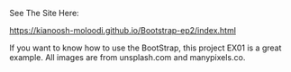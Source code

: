See The Site Here:

https://kianoosh-moloodi.github.io/Bootstrap-ep2/index.html

If you want to know how to use the BootStrap, this project EX01 is a great example. All images are from unsplash.com and manypixels.co.
